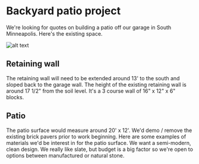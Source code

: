 # Backyard patio project
We're looking for quotes on building a patio off our garage in South Minneapolis. Here's the existing space.

![alt text](https://github.com/jerdavis/landscaping/raw/master/src/common/images/backyard.jpg "Backyard")

## Retaining wall
The retaining wall will need to be extended around 13' to the south and sloped back to the garage wall. The height of the existing retaining wall is around 17 1/2" from the soil level. It's a 3 course wall of 16" x 12" x 6" blocks.

## Patio 
The patio surface would measure around 20' x 12'. We'd demo / remove the existing brick pavers prior to work beginning. Here are some examples of materials we'd be interest in for the patio surface. We want a semi-modern, clean design. We really like slate, but budget is a big factor so we're open to options between manufactured or natural stone.
